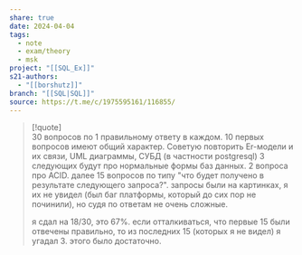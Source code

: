 ```yaml
---
share: true
date: 2024-04-04
tags:
  - note
  - exam/theory
  - msk
project: "[[SQL_Ex]]"
s21-authors:
  - "[[borshutz]]"
branch: "[[SQL|SQL]]"
source: https://t.me/c/1975595161/116855/
---
```


> [!quote]  
> 30 вопросов по 1 правильному ответу в каждом.
> 10 первых вопросов имеют общий характер. Советую повторить Er-модели и их связи, UML диаграммы, СУБД (в частности postgresql)
> 3 следующих будут про нормальные формы баз данных.
> 2 вопроса про ACID. 
> далее 15 вопросов по типу "что будет получено в результате следующего запроса?". запросы были на картинках, я их не увидел (был баг платформы, который до сих пор не починили), но судя по ответам не очень сложные. 
> 
> я сдал на 18/30, это 67%. если отталкиваться, что первые 15 были отвечены правильно, то из последних 15 (которых я не видел) я угадал 3. этого было достаточно.

